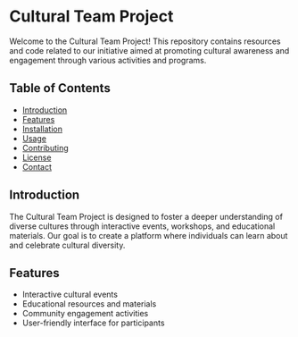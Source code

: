 # Cultural Team Project

Welcome to the Cultural Team Project! This repository contains resources and code related to our initiative aimed at promoting cultural awareness and engagement through various activities and programs.

## Table of Contents

- [Introduction](#introduction)
- [Features](#features)
- [Installation](#installation)
- [Usage](#usage)
- [Contributing](#contributing)
- [License](#license)
- [Contact](#contact)

## Introduction

The Cultural Team Project is designed to foster a deeper understanding of diverse cultures through interactive events, workshops, and educational materials. Our goal is to create a platform where individuals can learn about and celebrate cultural diversity.

## Features

- Interactive cultural events
- Educational resources and materials
- Community engagement activities
- User-friendly interface for participants
